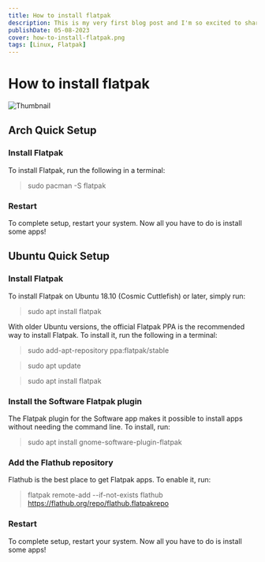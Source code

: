 ```yaml
---
title: How to install flatpak
description: This is my very first blog post and I'm so excited to share it with you!
publishDate: 05-08-2023
cover: how-to-install-flatpak.png
tags: [Linux, Flatpak]
---
```


# How to install flatpak

![Thumbnail](/images/blog/how-to-install-flatpak.png)

## Arch Quick Setup

### Install Flatpak

To install Flatpak, run the following in a terminal:

> sudo pacman -S flatpak

### Restart

To complete setup, restart your system. Now all you have to do is install some apps!

## Ubuntu Quick Setup 

### Install Flatpak

To install Flatpak on Ubuntu 18.10 (Cosmic Cuttlefish) or later, simply run:

> sudo apt install flatpak

With older Ubuntu versions, the official Flatpak PPA is the recommended way to install Flatpak. To install it, run the following in a terminal:

> sudo add-apt-repository ppa:flatpak/stable

> sudo apt update

> sudo apt install flatpak

### Install the Software Flatpak plugin

The Flatpak plugin for the Software app makes it possible to install apps without needing the command line. To install, run:

> sudo apt install gnome-software-plugin-flatpak

### Add the Flathub repository

Flathub is the best place to get Flatpak apps. To enable it, run:

> flatpak remote-add --if-not-exists flathub https://flathub.org/repo/flathub.flatpakrepo

### Restart

To complete setup, restart your system. Now all you have to do is install some apps!